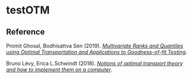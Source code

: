 # testOTM

## Reference
Promit Ghosal, Bodhisattva Sen (2019). [*Multivariate Ranks and Quantiles using Optimal Transportation and Applications to Goodness-of-fit Testing*](https://arxiv.org/abs/1905.05340).

Bruno Lévy, Erica L.Schwindt (2018). [*Notions of optimal transport theory and how to implement them on a computer*](https://doi.org/10.1016/j.cag.2018.01.009).
